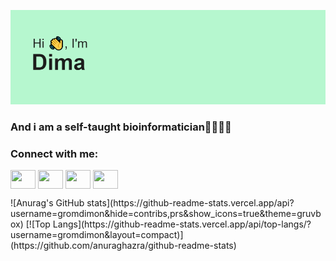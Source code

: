 [![MasterHead](https://github.com/gromdimon/gromdimon/blob/main/header.png)](https://github.com/gromdimon)
### And i am a self-taught bioinformatician🐱‍💻🧑‍🔬 
<h3 align="left">Connect with me:</h3>
<p align="left">
<a href="your link" target="blank"><img align="center" src="https://cdn.jsdelivr.net/npm/simple-icons@3.0.1/icons/twitter.svg" alt="" height="30" width="40" /></a>
<a href="your link" target="blank"><img align="center" src="https://cdn.jsdelivr.net/npm/simple-icons@3.0.1/icons/linkedin.svg" alt="" height="30" width="40" /></a>
<a href="your link" target="blank"><img align="center" src="https://cdn.jsdelivr.net/npm/simple-icons@3.0.1/icons/instagram.svg" alt="" height="30" width="40" /></a>
<a href="your link" target="blank"><img align="center" src="https://cdn.jsdelivr.net/npm/simple-icons@3.0.1/icons/youtube.svg" alt="" height="30" width="40" /></a>
</p>
![Anurag's GitHub stats](https://github-readme-stats.vercel.app/api?username=gromdimon&hide=contribs,prs&show_icons=true&theme=gruvbox)         [![Top Langs](https://github-readme-stats.vercel.app/api/top-langs/?username=gromdimon&layout=compact)](https://github.com/anuraghazra/github-readme-stats)
